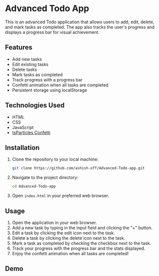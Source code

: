 # Advanced Todo App

This is an advanced Todo application that allows users to add, edit, delete, and mark tasks as completed. The app also tracks the user's progress and displays a progress bar for visual achievement.

## Features

- Add new tasks
- Edit existing tasks
- Delete tasks
- Mark tasks as completed
- Track progress with a progress bar
- Confetti animation when all tasks are completed
- Persistent storage using localStorage

## Technologies Used

- HTML
- CSS
- JavaScript
- [tsParticles Confetti](https://github.com/matteobruni/tsparticles)

## Installation

1. Clone the repository to your local machine:
    ```bash
    git clone https://github.com/ashish-off/Advanced-Todo-app.git
    ```

2. Navigate to the project directory:
    ```bash
    cd Advanced-Todo-app
    ```

3. Open `index.html` in your preferred web browser.

## Usage

1. Open the application in your web browser.
2. Add a new task by typing in the input field and clicking the "+" button.
3. Edit a task by clicking the edit icon next to the task.
4. Delete a task by clicking the delete icon next to the task.
5. Mark a task as completed by checking the checkbox next to the task.
6. Track your progress with the progress bar and the stats displayed.
7. Enjoy the confetti animation when all tasks are completed!

## Demo




